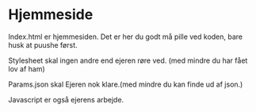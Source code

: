 # Hjemmeside





Index.html er hjemmesiden. Det er her du godt må pille ved koden, bare husk at puushe først.



Stylesheet skal ingen andre end ejeren røre ved. (med mindre du har fået lov af ham)



Params.json skal Ejeren nok klare.(med mindre du kan finde ud af json.)



Javascript er også ejerens arbejde.
